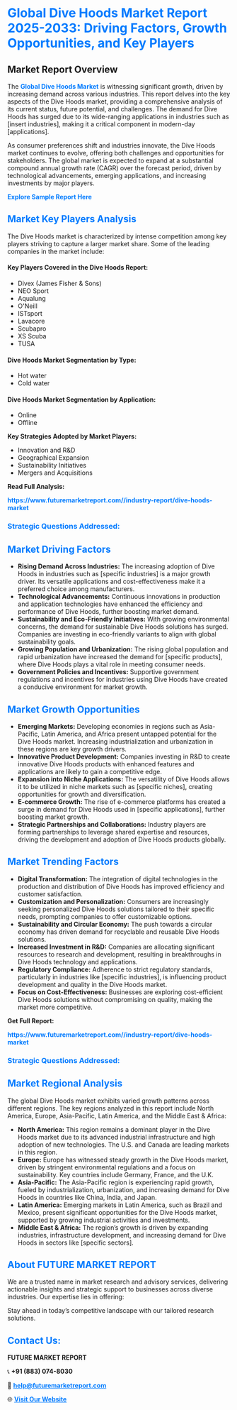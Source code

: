 <h1 style="color: #007BFF;">Global Dive Hoods Market Report 2025-2033: Driving Factors, Growth Opportunities, and Key Players</h1>

<section id="overview">
<h2>Market Report Overview</h2>
<p>The <a href="https://www.futuremarketreport.com//industry-report/dive-hoods-market" style="color: #007BFF; text-decoration: none;"><strong>Global Dive Hoods Market</strong></a> is witnessing significant growth, driven by increasing demand across various industries. This report delves into the key aspects of the Dive Hoods market, providing a comprehensive analysis of its current status, future potential, and challenges. The demand for Dive Hoods has surged due to its wide-ranging applications in industries such as [insert industries], making it a critical component in modern-day [applications].</p>
<p>As consumer preferences shift and industries innovate, the Dive Hoods market continues to evolve, offering both challenges and opportunities for stakeholders. The global market is expected to expand at a substantial compound annual growth rate (CAGR) over the forecast period, driven by technological advancements, emerging applications, and increasing investments by major players.</p>
</section>

<section id="overview">
<p><a href="https://www.futuremarketreport.com//request-sample/reportId=92390" style="color: #007BFF; text-decoration: none;"><strong>Explore Sample Report Here</strong></a></p>
</section>

<section id="key-players">
<h2 style="color: #007BFF;">Market Key Players Analysis</h2>
<p>The Dive Hoods market is characterized by intense competition among key players striving to capture a larger market share. Some of the leading companies in the market include:</p>
<h4>Key Players Covered in the Dive Hoods Report:</h4>
<ul><li>Divex (James Fisher &amp; Sons)</li><li>NEO Sport</li><li>Aqualung</li><li>O&#039;Neill</li><li>ISTsport</li><li>Lavacore</li><li>Scubapro</li><li>XS Scuba</li><li>TUSA</li></ul>
<h4>Dive Hoods Market Segmentation by Type:</h4>
<ul><li>Hot water</li><li>Cold water</li></ul>

<h4>Dive Hoods Market Segmentation by Application:</h4>
<ul><li>Online</li><li>Offline</li></ul>
<p><strong>Key Strategies Adopted by Market Players:</strong></p>
<ul>
<li>Innovation and R&D</li>
<li>Geographical Expansion</li>
<li>Sustainability Initiatives</li>
<li>Mergers and Acquisitions</li>
</ul>
</section>

<section>
<p><strong>Read Full Analysis: </strong></p><a href="https://www.futuremarketreport.com//industry-report/dive-hoods-market" style="color: #007BFF; text-decoration: none;"><strong>https://www.futuremarketreport.com//industry-report/dive-hoods-market</strong></a>
<h3 style="color: #007BFF;">Strategic Questions Addressed:</h3>
</section>

<section id="driving-factors">
<h2 style="color: #007BFF;">Market Driving Factors</h2>
<ul>
<li><strong>Rising Demand Across Industries:</strong> The increasing adoption of Dive Hoods in industries such as [specific industries] is a major growth driver. Its versatile applications and cost-effectiveness make it a preferred choice among manufacturers.</li>
<li><strong>Technological Advancements:</strong> Continuous innovations in production and application technologies have enhanced the efficiency and performance of Dive Hoods, further boosting market demand.</li>
<li><strong>Sustainability and Eco-Friendly Initiatives:</strong> With growing environmental concerns, the demand for sustainable Dive Hoods solutions has surged. Companies are investing in eco-friendly variants to align with global sustainability goals.</li>
<li><strong>Growing Population and Urbanization:</strong> The rising global population and rapid urbanization have increased the demand for [specific products], where Dive Hoods plays a vital role in meeting consumer needs.</li>
<li><strong>Government Policies and Incentives:</strong> Supportive government regulations and incentives for industries using Dive Hoods have created a conducive environment for market growth.</li>
</ul>
</section>

<section id="growth-opportunities">
<h2 style="color: #007BFF;">Market Growth Opportunities</h2>
<ul>
<li><strong>Emerging Markets:</strong> Developing economies in regions such as Asia-Pacific, Latin America, and Africa present untapped potential for the Dive Hoods market. Increasing industrialization and urbanization in these regions are key growth drivers.</li>
<li><strong>Innovative Product Development:</strong> Companies investing in R&D to create innovative Dive Hoods products with enhanced features and applications are likely to gain a competitive edge.</li>
<li><strong>Expansion into Niche Applications:</strong> The versatility of Dive Hoods allows it to be utilized in niche markets such as [specific niches], creating opportunities for growth and diversification.</li>
<li><strong>E-commerce Growth:</strong> The rise of e-commerce platforms has created a surge in demand for Dive Hoods used in [specific applications], further boosting market growth.</li>
<li><strong>Strategic Partnerships and Collaborations:</strong> Industry players are forming partnerships to leverage shared expertise and resources, driving the development and adoption of Dive Hoods products globally.</li>
</ul>
</section>

<section id="trending-factors">
<h2 style="color: #007BFF;">Market Trending Factors</h2>
<ul>
<li><strong>Digital Transformation:</strong> The integration of digital technologies in the production and distribution of Dive Hoods has improved efficiency and customer satisfaction.</li>
<li><strong>Customization and Personalization:</strong> Consumers are increasingly seeking personalized Dive Hoods solutions tailored to their specific needs, prompting companies to offer customizable options.</li>
<li><strong>Sustainability and Circular Economy:</strong> The push towards a circular economy has driven demand for recyclable and reusable Dive Hoods solutions.</li>
<li><strong>Increased Investment in R&D:</strong> Companies are allocating significant resources to research and development, resulting in breakthroughs in Dive Hoods technology and applications.</li>
<li><strong>Regulatory Compliance:</strong> Adherence to strict regulatory standards, particularly in industries like [specific industries], is influencing product development and quality in the Dive Hoods market.</li>
<li><strong>Focus on Cost-Effectiveness:</strong> Businesses are exploring cost-efficient Dive Hoods solutions without compromising on quality, making the market more competitive.</li>
</ul>
</section>

<section>
<p><strong>Get Full Report: </strong></p><a href="https://www.futuremarketreport.com//industry-report/dive-hoods-market" style="color: #007BFF; text-decoration: none;"><strong>https://www.futuremarketreport.com//industry-report/dive-hoods-market</strong></a>
<h3 style="color: #007BFF;">Strategic Questions Addressed:</h3>
</section>


<section id="regional-analysis">
<h2 style="color: #007BFF;">Market Regional Analysis</h2>
<p>The global Dive Hoods market exhibits varied growth patterns across different regions. The key regions analyzed in this report include North America, Europe, Asia-Pacific, Latin America, and the Middle East & Africa:</p>
<ul>
<li><strong>North America:</strong> This region remains a dominant player in the Dive Hoods market due to its advanced industrial infrastructure and high adoption of new technologies. The U.S. and Canada are leading markets in this region.</li>
<li><strong>Europe:</strong> Europe has witnessed steady growth in the Dive Hoods market, driven by stringent environmental regulations and a focus on sustainability. Key countries include Germany, France, and the U.K.</li>
<li><strong>Asia-Pacific:</strong> The Asia-Pacific region is experiencing rapid growth, fueled by industrialization, urbanization, and increasing demand for Dive Hoods in countries like China, India, and Japan.</li>
<li><strong>Latin America:</strong> Emerging markets in Latin America, such as Brazil and Mexico, present significant opportunities for the Dive Hoods market, supported by growing industrial activities and investments.</li>
<li><strong>Middle East & Africa:</strong> The region’s growth is driven by expanding industries, infrastructure development, and increasing demand for Dive Hoods in sectors like [specific sectors].</li>
</ul>
</section>

<footer>
<h2 style="color: #007BFF;">About FUTURE MARKET REPORT</h2>
<p>We are a trusted name in market research and advisory services, delivering actionable insights and strategic support to businesses across diverse industries. Our expertise lies in offering:</p>

<p>Stay ahead in today’s competitive landscape with our tailored research solutions.</p>

<h2 style="color: #007BFF;">Contact Us:</h2>
<p><strong>FUTURE MARKET REPORT</strong></p>
<p>📞 <strong>+91 (883) 074-8030</strong></p>
<p>📧 <strong><a href="mailto:help@futuremarketreport.com" style="color: #007BFF;">help@futuremarketreport.com</a></strong></p>
<p>🌐 <strong><a href="https://www.futuremarketreport.com/" style="color: #007BFF;">Visit Our Website</a></strong></p>
</footer>